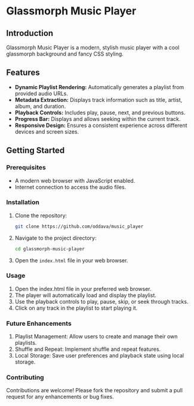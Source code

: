 # Glassmorph Music Player

## Introduction
Glassmorph Music Player is a modern, stylish music player with a cool glassmorph background and fancy CSS styling.

## Features

- **Dynamic Playlist Rendering:** Automatically generates a playlist from provided audio URLs.
- **Metadata Extraction:** Displays track information such as title, artist, album, and duration.
- **Playback Controls:** Includes play, pause, next, and previous buttons.
- **Progress Bar:** Displays and allows seeking within the current track.
- **Responsive Design:** Ensures a consistent experience across different devices and screen sizes.

## Getting Started

### Prerequisites

- A modern web browser with JavaScript enabled.
- Internet connection to access the audio files.

### Installation

1. Clone the repository:
   ```bash
   git clone https://github.com/oddava/music_player
2. Navigate to the project directory:
    ```sh
    cd glassmorph-music-player
    ```
2. Open the `index.html` file in your web browser.

### Usage

1. Open the index.html file in your preferred web browser.
2. The player will automatically load and display the playlist.
3. Use the playback controls to play, pause, skip, or seek through tracks.
4. Click on any track in the playlist to start playing it.

### Future Enhancements
1. Playlist Management: Allow users to create and manage their own playlists.
2. Shuffle and Repeat: Implement shuffle and repeat features.
3. Local Storage: Save user preferences and playback state using local storage.

### Contributing
Contributions are welcome! Please fork the repository and submit a pull request for any enhancements or bug fixes.
